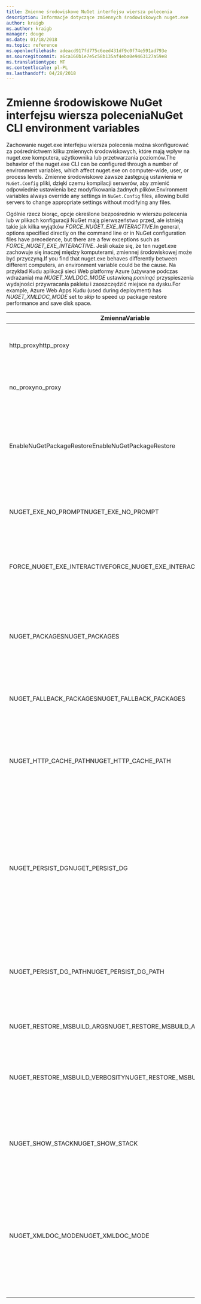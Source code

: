 ```yaml
---
title: Zmienne środowiskowe NuGet interfejsu wiersza polecenia
description: Informacje dotyczące zmiennych środowiskowych nuget.exe
author: kraigb
ms.author: kraigb
manager: douge
ms.date: 01/18/2018
ms.topic: reference
ms.openlocfilehash: adeacd917fd775c6eed431df9c0f74e591ad793e
ms.sourcegitcommit: a6ca160b1e7e5c58b135af4eba0e9463127a59e8
ms.translationtype: MT
ms.contentlocale: pl-PL
ms.lasthandoff: 04/28/2018
---
```

# <a name="nuget-cli-environment-variables"></a><span data-ttu-id="6878f-103">Zmienne środowiskowe NuGet interfejsu wiersza polecenia</span><span class="sxs-lookup"><span data-stu-id="6878f-103">NuGet CLI environment variables</span></span>

<span data-ttu-id="6878f-104">Zachowanie nuget.exe interfejsu wiersza polecenia można skonfigurować za pośrednictwem kilku zmiennych środowiskowych, które mają wpływ na nuget.exe komputera, użytkownika lub przetwarzania poziomów.</span><span class="sxs-lookup"><span data-stu-id="6878f-104">The behavior of the nuget.exe CLI can be configured through a number of environment variables, which affect nuget.exe on computer-wide, user, or process levels.</span></span> <span data-ttu-id="6878f-105">Zmienne środowiskowe zawsze zastępują ustawienia w `NuGet.Config` pliki, dzięki czemu kompilacji serwerów, aby zmienić odpowiednie ustawienia bez modyfikowania żadnych plików.</span><span class="sxs-lookup"><span data-stu-id="6878f-105">Environment variables always override any settings in `NuGet.Config` files, allowing build servers to change appropriate settings without modifying any files.</span></span>

<span data-ttu-id="6878f-106">Ogólnie rzecz biorąc, opcje określone bezpośrednio w wierszu polecenia lub w plikach konfiguracji NuGet mają pierwszeństwo przed, ale istnieją takie jak kilka wyjątków *FORCE_NUGET_EXE_INTERACTIVE*.</span><span class="sxs-lookup"><span data-stu-id="6878f-106">In general, options specified directly on the command line or in NuGet configuration files have precedence, but there are a few exceptions such as *FORCE_NUGET_EXE_INTERACTIVE*.</span></span> <span data-ttu-id="6878f-107">Jeśli okaże się, że ten nuget.exe zachowuje się inaczej między komputerami, zmiennej środowiskowej może być przyczyną.</span><span class="sxs-lookup"><span data-stu-id="6878f-107">If you find that nuget.exe behaves differently between different computers, an environment variable could be the cause.</span></span> <span data-ttu-id="6878f-108">Na przykład Kudu aplikacji sieci Web platformy Azure (używane podczas wdrażania) ma *NUGET_XMLDOC_MODE* ustawioną *pominąć* przyspieszenia wydajności przywracania pakietu i zaoszczędzić miejsce na dysku.</span><span class="sxs-lookup"><span data-stu-id="6878f-108">For example, Azure Web Apps Kudu (used during deployment) has *NUGET_XMLDOC_MODE* set to *skip* to speed up package restore performance and save disk space.</span></span>

| <span data-ttu-id="6878f-109">Zmienna</span><span class="sxs-lookup"><span data-stu-id="6878f-109">Variable</span></span> | <span data-ttu-id="6878f-110">Opis</span><span class="sxs-lookup"><span data-stu-id="6878f-110">Description</span></span> | <span data-ttu-id="6878f-111">Uwagi</span><span class="sxs-lookup"><span data-stu-id="6878f-111">Remarks</span></span> |
| --- | --- | --- |
| <span data-ttu-id="6878f-112">http_proxy</span><span class="sxs-lookup"><span data-stu-id="6878f-112">http_proxy</span></span> | <span data-ttu-id="6878f-113">Serwer proxy HTTP używany do wykonywania operacji NuGet HTTP.</span><span class="sxs-lookup"><span data-stu-id="6878f-113">Http proxy used for NuGet HTTP operations.</span></span> | <span data-ttu-id="6878f-114">Może to być określone jako `http://<username>:<password>@proxy.com`.</span><span class="sxs-lookup"><span data-stu-id="6878f-114">This would be specified as `http://<username>:<password>@proxy.com`.</span></span> |
| <span data-ttu-id="6878f-115">no_proxy</span><span class="sxs-lookup"><span data-stu-id="6878f-115">no_proxy</span></span> | <span data-ttu-id="6878f-116">Konfiguruje domen do pominięcia z przy użyciu serwera proxy.</span><span class="sxs-lookup"><span data-stu-id="6878f-116">Configures domains to bypass from using proxy.</span></span> | <span data-ttu-id="6878f-117">Określony jako domen rozdzielonych przecinkami (,).</span><span class="sxs-lookup"><span data-stu-id="6878f-117">Specified as domains separated by comma (,).</span></span> |
| <span data-ttu-id="6878f-118">EnableNuGetPackageRestore</span><span class="sxs-lookup"><span data-stu-id="6878f-118">EnableNuGetPackageRestore</span></span> | <span data-ttu-id="6878f-119">Flaga dla, jeśli NuGet niejawnie należy udzielić zgody, jeśli jest to wymagane pakietu podczas przywracania.</span><span class="sxs-lookup"><span data-stu-id="6878f-119">Flag for if NuGet should implicitly grant consent if that's required by package on restore.</span></span> | <span data-ttu-id="6878f-120">Określona flaga jest traktowany jako *true* lub *1*, inne wartość traktowane jako flagi nie została określona.</span><span class="sxs-lookup"><span data-stu-id="6878f-120">Specified flag is treated as *true* or *1*, any other value treated as flag not set.</span></span> |
| <span data-ttu-id="6878f-121">NUGET_EXE_NO_PROMPT</span><span class="sxs-lookup"><span data-stu-id="6878f-121">NUGET_EXE_NO_PROMPT</span></span> | <span data-ttu-id="6878f-122">Zapobiega exe dla monit o podanie poświadczeń.</span><span class="sxs-lookup"><span data-stu-id="6878f-122">Prevents the exe for prompting for credentials.</span></span> | <span data-ttu-id="6878f-123">Żadnej wartości, z wyjątkiem null lub pusty ciąg będzie traktowany jako flagi zestawu/wartość true.</span><span class="sxs-lookup"><span data-stu-id="6878f-123">Any value except null or empty string will be treated as this flag set/true.</span></span> |
| <span data-ttu-id="6878f-124">FORCE_NUGET_EXE_INTERACTIVE</span><span class="sxs-lookup"><span data-stu-id="6878f-124">FORCE_NUGET_EXE_INTERACTIVE</span></span> | <span data-ttu-id="6878f-125">Zmienna środowiskowa globalne wymuszenie tryb interaktywny.</span><span class="sxs-lookup"><span data-stu-id="6878f-125">Global environment variable to force interactive mode.</span></span> | <span data-ttu-id="6878f-126">Żadnej wartości, z wyjątkiem null lub pusty ciąg będzie traktowany jako flagi zestawu/wartość true.</span><span class="sxs-lookup"><span data-stu-id="6878f-126">Any value except null or empty string will be treated as this flag set/true.</span></span> |
| <span data-ttu-id="6878f-127">NUGET_PACKAGES</span><span class="sxs-lookup"><span data-stu-id="6878f-127">NUGET_PACKAGES</span></span> | <span data-ttu-id="6878f-128">Ścieżka do użycia na potrzeby *globalne pakiety* folderu zgodnie z opisem w [Zarządzanie globalne pakietów i foldery pamięci podręcznej](../consume-packages/managing-the-global-packages-and-cache-folders.md).</span><span class="sxs-lookup"><span data-stu-id="6878f-128">Path to use for the *global-packages* folder as described on [Managing the global packages and cache folders](../consume-packages/managing-the-global-packages-and-cache-folders.md).</span></span> | <span data-ttu-id="6878f-129">Określony jako ścieżka bezwzględna.</span><span class="sxs-lookup"><span data-stu-id="6878f-129">Specified as absolute path.</span></span> |
| <span data-ttu-id="6878f-130">NUGET_FALLBACK_PACKAGES</span><span class="sxs-lookup"><span data-stu-id="6878f-130">NUGET_FALLBACK_PACKAGES</span></span> | <span data-ttu-id="6878f-131">Foldery globalne pakietów rezerwowego.</span><span class="sxs-lookup"><span data-stu-id="6878f-131">Global fallback packages folders.</span></span> | <span data-ttu-id="6878f-132">Ścieżki bezwzględne folderu rozdzielonych średnikami (;).</span><span class="sxs-lookup"><span data-stu-id="6878f-132">Absolute folder paths separated by semicolon (;).</span></span> |
| <span data-ttu-id="6878f-133">NUGET_HTTP_CACHE_PATH</span><span class="sxs-lookup"><span data-stu-id="6878f-133">NUGET_HTTP_CACHE_PATH</span></span> | <span data-ttu-id="6878f-134">Ścieżka do użycia na potrzeby *pamięci podręcznej http* folderu zgodnie z opisem w [Zarządzanie globalne pakietów i foldery pamięci podręcznej](../consume-packages/managing-the-global-packages-and-cache-folders.md).</span><span class="sxs-lookup"><span data-stu-id="6878f-134">Path to use for the *http-cache* folder as described on [Managing the global packages and cache folders](../consume-packages/managing-the-global-packages-and-cache-folders.md).</span></span> | <span data-ttu-id="6878f-135">Określony jako ścieżka bezwzględna.</span><span class="sxs-lookup"><span data-stu-id="6878f-135">Specified as absolute path.</span></span> |
| <span data-ttu-id="6878f-136">NUGET_PERSIST_DG</span><span class="sxs-lookup"><span data-stu-id="6878f-136">NUGET_PERSIST_DG</span></span> | <span data-ttu-id="6878f-137">Flaga wskazująca, czy powinny zostać utrwalony dg plików (dane zbierane z MSBuild).</span><span class="sxs-lookup"><span data-stu-id="6878f-137">Flag indicating if dg files (data collected from MSBuild) should be persisted.</span></span> | <span data-ttu-id="6878f-138">Określony jako *true* lub *false* (ustawienie domyślne), jeśli NUGET_PERSIST_DG_PATH nie będą przechowywane w katalogu tymczasowego (NuGetScratch folder w bieżącym katalogu tymczasowego środowiska).</span><span class="sxs-lookup"><span data-stu-id="6878f-138">Specified as *true* or *false* (default), if NUGET_PERSIST_DG_PATH not set will be stored to temporary directory (NuGetScratch folder in current environment temp directory).</span></span> |
| <span data-ttu-id="6878f-139">NUGET_PERSIST_DG_PATH</span><span class="sxs-lookup"><span data-stu-id="6878f-139">NUGET_PERSIST_DG_PATH</span></span> | <span data-ttu-id="6878f-140">Ścieżka do utrwalenia pliki grupy dystrybucyjnej.</span><span class="sxs-lookup"><span data-stu-id="6878f-140">Path to persist dg files.</span></span> | <span data-ttu-id="6878f-141">Określony jako ścieżka bezwzględna, ta opcja jest tylko do użycia podczas *NUGET_PERSIST_DG* jest ustawiona na true.</span><span class="sxs-lookup"><span data-stu-id="6878f-141">Specified as absolute path, this option is only used when *NUGET_PERSIST_DG* is set to true.</span></span> |
| <span data-ttu-id="6878f-142">NUGET_RESTORE_MSBUILD_ARGS</span><span class="sxs-lookup"><span data-stu-id="6878f-142">NUGET_RESTORE_MSBUILD_ARGS</span></span> | <span data-ttu-id="6878f-143">Ustawia dodatkowe argumenty programu MSBuild.</span><span class="sxs-lookup"><span data-stu-id="6878f-143">Sets additional MSBuild arguments.</span></span> | |
| <span data-ttu-id="6878f-144">NUGET_RESTORE_MSBUILD_VERBOSITY</span><span class="sxs-lookup"><span data-stu-id="6878f-144">NUGET_RESTORE_MSBUILD_VERBOSITY</span></span> | <span data-ttu-id="6878f-145">Ustawia poziom szczegółowości dziennika programu MSBuild.</span><span class="sxs-lookup"><span data-stu-id="6878f-145">Sets the MSBuild log verbosity.</span></span> | <span data-ttu-id="6878f-146">Domyślnie jest *quiet* ("/ v: q").</span><span class="sxs-lookup"><span data-stu-id="6878f-146">Default is *quiet* ("/v:q").</span></span> <span data-ttu-id="6878f-147">Możliwe wartości *q [uiet]*, *m [najmniej]*, *n [ormal]*, *d [egółowy]*, i *diag [nostic]*.</span><span class="sxs-lookup"><span data-stu-id="6878f-147">Possible values *q[uiet]*, *m[inimal]*, *n[ormal]*, *d[etailed]*, and *diag[nostic]*.</span></span> |
| <span data-ttu-id="6878f-148">NUGET_SHOW_STACK</span><span class="sxs-lookup"><span data-stu-id="6878f-148">NUGET_SHOW_STACK</span></span> | <span data-ttu-id="6878f-149">Określa, czy pełny wyjątek (w tym ślad stosu) powinna być wyświetlana użytkownikowi.</span><span class="sxs-lookup"><span data-stu-id="6878f-149">Determines whether the full exception (including stack trace) should be displayed to the user.</span></span> | <span data-ttu-id="6878f-150">Określony jako *true* lub *false* (ustawienie domyślne).</span><span class="sxs-lookup"><span data-stu-id="6878f-150">Specified as *true* or *false* (default).</span></span> |
| <span data-ttu-id="6878f-151">NUGET_XMLDOC_MODE</span><span class="sxs-lookup"><span data-stu-id="6878f-151">NUGET_XMLDOC_MODE</span></span> | <span data-ttu-id="6878f-152">Określa sposób obsługi wyodrębniania pliku dokumentacji XML zestawów.</span><span class="sxs-lookup"><span data-stu-id="6878f-152">Determines how assemblies XML documentation file extraction should be handled.</span></span> | <span data-ttu-id="6878f-153">Obsługiwane tryby to *pominąć* (nie wyodrębnić pliki dokumentacji XML), *Kompresuj* (przechowywać pliki dokumentu XML jako archiwum zip) lub *Brak* (domyślna, Traktuj pliki dokumentu XML jako zwykły pliki).</span><span class="sxs-lookup"><span data-stu-id="6878f-153">Supported modes are *skip* (do not extract XML documentation files), *compress* (store XML doc files as a zip archive) or *none* (default, treat XML doc files as regular files).</span></span> |
